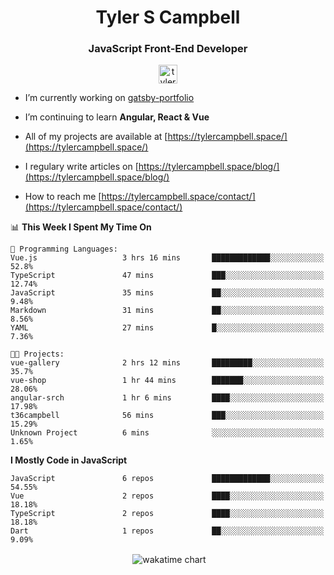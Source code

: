 <h1 align="center">Tyler S Campbell</h1>
<h3 align="center">JavaScript Front-End Developer</h3>
<p align="center">
<a href="https://linkedin.com/in/tyler-campbell36" target="blank"><img align="center" src="https://cdn.jsdelivr.net/npm/simple-icons@3.0.1/icons/linkedin.svg" alt="tyler-campbell36" height="30" width="30" /></a>
</p>

- I’m currently working on [gatsby-portfolio](https://github.com/t36campbell/gatsby-portfolio)

- I’m continuing to learn **Angular, React & Vue**

- All of my projects are available at [https://tylercampbell.space/](https://tylercampbell.space/)

- I regulary write articles on [https://tylercampbell.space/blog/](https://tylercampbell.space/blog/)

- How to reach me [https://tylercampbell.space/contact/](https://tylercampbell.space/contact/)

<!--START_SECTION:waka-->
📊 **This Week I Spent My Time On** 

```text
💬 Programming Languages: 
Vue.js                   3 hrs 16 mins       █████████████░░░░░░░░░░░░   52.8% 
TypeScript               47 mins             ███░░░░░░░░░░░░░░░░░░░░░░   12.74% 
JavaScript               35 mins             ██░░░░░░░░░░░░░░░░░░░░░░░   9.48% 
Markdown                 31 mins             ██░░░░░░░░░░░░░░░░░░░░░░░   8.56% 
YAML                     27 mins             █░░░░░░░░░░░░░░░░░░░░░░░░   7.36%

🐱‍💻 Projects: 
vue-gallery              2 hrs 12 mins       █████████░░░░░░░░░░░░░░░░   35.7% 
vue-shop                 1 hr 44 mins        ███████░░░░░░░░░░░░░░░░░░   28.06% 
angular-srch             1 hr 6 mins         ████░░░░░░░░░░░░░░░░░░░░░   17.98% 
t36campbell              56 mins             ███░░░░░░░░░░░░░░░░░░░░░░   15.29% 
Unknown Project          6 mins              ░░░░░░░░░░░░░░░░░░░░░░░░░   1.65%

```

**I Mostly Code in JavaScript** 

```text
JavaScript               6 repos             █████████████░░░░░░░░░░░░   54.55% 
Vue                      2 repos             ████░░░░░░░░░░░░░░░░░░░░░   18.18% 
TypeScript               2 repos             ████░░░░░░░░░░░░░░░░░░░░░   18.18% 
Dart                     1 repos             ██░░░░░░░░░░░░░░░░░░░░░░░   9.09%

```



<!--END_SECTION:waka-->
<p align="center">&nbsp;<img align="center" alt="wakatime chart"
src="https://wakatime.com/share/@738aac7f-8868-4bc3-a1df-4c36703ee4b6/54fa2a91-72bb-446a-a124-cb2c4aa8c1ee.png"/></p>

